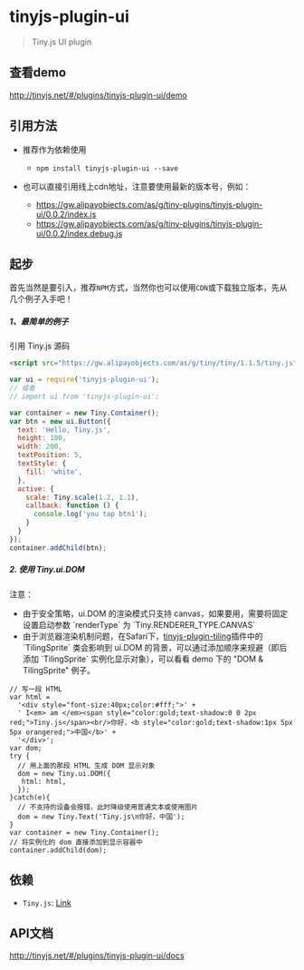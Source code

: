 # tinyjs-plugin-ui

> Tiny.js UI plugin

## 查看demo

http://tinyjs.net/#/plugins/tinyjs-plugin-ui/demo

## 引用方法

- 推荐作为依赖使用

  - `npm install tinyjs-plugin-ui --save`

- 也可以直接引用线上cdn地址，注意要使用最新的版本号，例如：

  - https://gw.alipayobjects.com/as/g/tiny-plugins/tinyjs-plugin-ui/0.0.2/index.js
  - https://gw.alipayobjects.com/as/g/tiny-plugins/tinyjs-plugin-ui/0.0.2/index.debug.js

## 起步
首先当然是要引入，推荐`NPM`方式，当然你也可以使用`CDN`或下载独立版本，先从几个例子入手吧！

##### 1、最简单的例子

引用 Tiny.js 源码
``` html
<script src="https://gw.alipayobjects.com/as/g/tiny/tiny/1.1.5/tiny.js"></script>
```
``` js
var ui = require('tinyjs-plugin-ui');
// 或者
// import ui from 'tinyjs-plugin-ui';

var container = new Tiny.Container();
var btn = new ui.Button({
  text: 'Hello, Tiny.js',
  height: 100,
  width: 200,
  textPosition: 5,
  textStyle: {
    fill: 'white',
  },
  active: {
    scale: Tiny.scale(1.2, 1.1),
    callback: function () {
      console.log('you tap btn1');
    }
  }
});
container.addChild(btn);
```

##### 2. 使用 Tiny.ui.DOM

注意：
<ul>
<li>由于安全策略，ui.DOM 的渲染模式只支持 canvas，如果要用，需要将固定设置启动参数 `renderType` 为 `Tiny.RENDERER_TYPE.CANVAS`</li>
<li>由于浏览器渲染机制问题，在Safari下，<a href="http://tinyjs.net/#/plugins/tinyjs-plugin-tiling/docs">tinyjs-plugin-tiling</a>插件中的 `TilingSprite` 类会影响到 ui.DOM 的背景，可以通过添加顺序来规避（即后添加 `TilingSprite` 实例化显示对象），可以看看 demo 下的 "DOM & TilingSprite" 例子。</li>
</ul>

```
// 写一段 HTML
var html =
  '<div style="font-size:40px;color:#fff;">' +
  ' I<em> am </em><span style="color:gold;text-shadow:0 0 2px red;">Tiny.js</span><br/>你好，<b style="color:gold;text-shadow:1px 5px 5px orangered;">中国</b>' +
  '</div>';
var dom;
try {
  // 用上面的那段 HTML 生成 DOM 显示对象
  dom = new Tiny.ui.DOM({
   html: html,
  });
}catch(e){
  // 不支持的设备会报错，此时降级使用普通文本或使用图片
  dom = new Tiny.Text('Tiny.js\n你好，中国');
}
var container = new Tiny.Container();
// 将实例化的 dom 直接添加到显示容器中
container.addChild(dom);
```

## 依赖
- `Tiny.js`: [Link](http://tinyjs.net/#/docs/api)

## API文档

http://tinyjs.net/#/plugins/tinyjs-plugin-ui/docs
